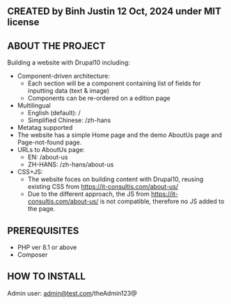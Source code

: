 ## CREATED by Binh Justin 12 Oct, 2024 under MIT license

## ABOUT THE PROJECT

Building a website with Drupal10 including:
- Component-driven architecture:
    + Each section will be a component containing list of fields for inputting data (text & image)
    + Components can be re-ordered on a edition page
- Multilingual
    + English (default): /
    + Simplified Chinese: /zh-hans
- Metatag supported
- The website has a simple Home page and the demo AboutUs page and Page-not-found page.
- URLs to AboutUs page:
    + EN: /about-us
    + ZH-HANS: /zh-hans/about-us
- CSS+JS:
    + The website foces on building content with Drupal10, reusing existing CSS from https://it-consultis.com/about-us/
    + Due to the different approach, the JS from https://it-consultis.com/about-us/ is not compatible, therefore no JS added to the page.

## PREREQUISITES

- PHP ver 8.1 or above
- Composer

## HOW TO INSTALL

Admin user: admin@test.com/theAdmin123@